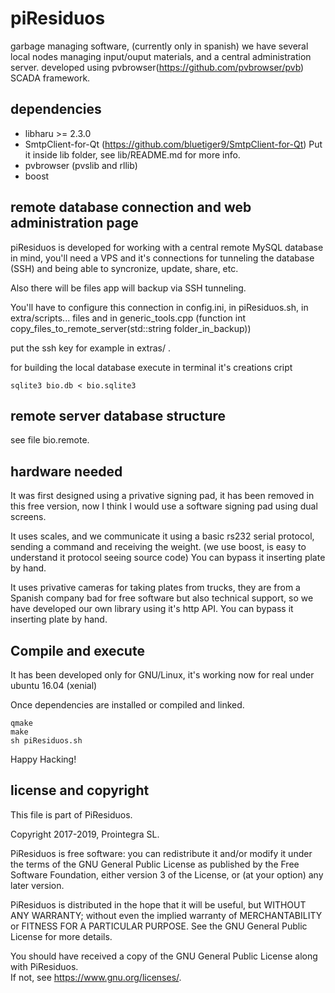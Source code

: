 # piResiduos
garbage managing software, (currently only in spanish) we have several local nodes managing input/ouput materials, and a central administration server.
developed using pvbrowser(https://github.com/pvbrowser/pvb) SCADA framework.

## dependencies
+ libharu >= 2.3.0
+ SmtpClient-for-Qt (https://github.com/bluetiger9/SmtpClient-for-Qt) Put it inside lib folder, see lib/README.md for more info.
+ pvbrowser (pvslib and rllib)
+ boost

## remote database connection and web administration page
piResiduos is developed for working with a central remote MySQL database in mind, you'll need a VPS and it's connections for tunneling the database (SSH) and being able to syncronize, update, share, etc.

Also there will be files app will backup via SSH tunneling.

You'll have to configure this connection in config.ini, in piResiduos.sh, in extra/scripts... files and in generic_tools.cpp (function int copy_files_to_remote_server(std::string folder_in_backup))

put the ssh key for example in extras/ .

for building the local database execute in terminal it's creations cript

    sqlite3 bio.db < bio.sqlite3
 
## remote server database structure

see file bio.remote.

## hardware needed
It was first designed using a privative signing pad, it has been removed in this free version, now I think I would use a software signing pad using dual screens.

It uses scales, and we communicate it using a basic rs232 serial protocol, sending a command and receiving the weight. (we use boost, is easy to understand it protocol seeing source code) You can bypass it inserting plate by hand.

It uses privative cameras for taking plates from trucks, they are from a Spanish company bad for free software but also technical support, so we have developed our own library using it's http API. You can bypass it inserting plate by hand.

## Compile and execute
It has been developed only for GNU/Linux, it's working now for real under ubuntu 16.04 (xenial)

Once dependencies are installed or compiled and linked.

    qmake
    make
    sh piResiduos.sh

Happy Hacking!

## license and copyright
 This file is part of PiResiduos.

 Copyright 2017-2019, Prointegra SL.

 PiResiduos is free software: you can redistribute it and/or modify it under the terms of the GNU General Public License as published by
 the Free Software Foundation, either version 3 of the License, or
 (at your option) any later version.

 PiResiduos is distributed in the hope that it will 
 be useful, but WITHOUT ANY WARRANTY; without even the implied warranty of
 MERCHANTABILITY or FITNESS FOR A PARTICULAR PURPOSE.  See the
 GNU General Public License for more details.

 You should have received a copy of the GNU General Public License
 along with PiResiduos.  
 If not, see <https://www.gnu.org/licenses/>.







